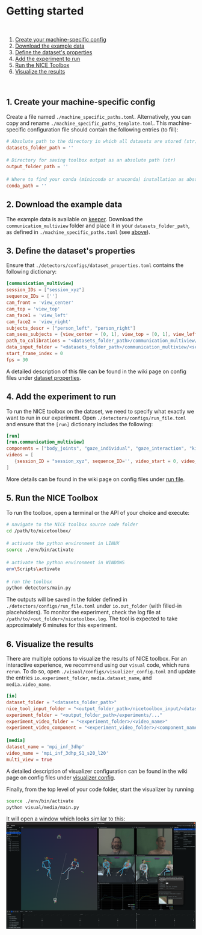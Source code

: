 # Getting started

<br> 

1. [Create your machine-specific config](#1-create-your-machine-specific-config)
2. [Download the example data](#2-download-the-example-data)
3. [Define the dataset's properties](#3-define-the-datasets-properties)
4. [Add the experiment to run](#4-add-the-experiment-to-run)
5. [Run the NICE Toolbox](#5-run-the-nice-toolbox)
6. [Visualize the results](#6-visualize-the-results)

<br>

## 1. Create your machine-specific config

Create a file named `./machine_specific_paths.toml`. Alternatively, you can copy and rename `./machine_specific_paths_template.toml`.
This machine-specific configuration file should contain the following entries (to fill):

```toml
# Absolute path to the directory in which all datasets are stored (str)
datasets_folder_path = ''

# Directory for saving toolbox output as an absolute path (str)
output_folder_path = ''

# Where to find your conda (miniconda or anaconda) installation as absolute path (str)
conda_path = ''
```

## 2. Download the example data
The example data is available on [keeper](https://keeper.mpdl.mpg.de/d/d38179804e1144a5880d/). Download the `communication_multiview` folder and place it in your `datasets_folder_path`, as defined in `./machine_specific_paths.toml` (see [above](#1-create-your-machine-specific-config)). 


## 3. Define the dataset's properties
Ensure that `./detectors/configs/dataset_properties.toml` contains the following dictionary:

```toml
[communication_multiview]
session_IDs = ["session_xyz"]
sequence_IDs = ['']
cam_front = 'view_center'
cam_top = 'view_top'
cam_face1 = 'view_left'
cam_face2 = 'view_right'
subjects_descr = ["person_left", "person_right"]
cam_sees_subjects = {view_center = [0, 1], view_top = [0, 1], view_left = [0], view_right = [1]} 
path_to_calibrations = "<datasets_folder_path>/communication_multiview/calibrations.npz"
data_input_folder = "<datasets_folder_path>/communication_multiview/<session_ID>/"
start_frame_index = 0
fps = 30
```
A detailed description of this file can be found in the wiki page on config files under [dataset properties](wikis/wiki_config_files.md#dataset-properties).


## 4. Add the experiment to run
To run the NICE toolbox on the dataset, we need to specify what exactly we want to run in our experiment. Open `./detectors/configs/run_file.toml` and ensure that the `[run]` dictionary includes the following:

```toml
[run]
[run.communication_multiview]
components = ["body_joints", "gaze_individual", "gaze_interaction", "kinematics", "proximity", "leaning"]
videos = [
   {session_ID = "session_xyz", sequence_ID='', video_start = 0, video_length = 99},
]

```
More details can be found in the wiki page on config files under [run file](wikis/wiki_config_files.md#run-file).


## 5. Run the NICE Toolbox
To run the toolbox, open a terminal or the API of your choice and execute:

```bash
# navigate to the NICE toolbox source code folder
cd /path/to/nicetoolbox/

# activate the python environment in LINUX
source ./env/bin/activate

# activate the python environment in WINDOWS
env\Scripts\activate

# run the toolbox
python detectors/main.py
```

The outputs will be saved in the folder defined in `./detectors/configs/run_file.toml` under `io.out_folder` (with filled-in placeholders). 
To monitor the experiment, check the log file at `/path/to/<out_folder>/nicetoolbox.log`. The tool is expected to take approximately 6 minutes for this experiment.


## 6. Visualize the results

There are multiple options to visualize the results of NICE toolbox. 
For an interactive experience, we recommend using our `visual` code, which runs `rerun`. 
To do so, open `./visual/configs/visualizer_config.toml` and update the entries `io.experiment_folder`, `media.dataset_name`, and `media.video_name`.
```toml
[io]
dataset_folder = "<datasets_folder_path>"                          
nice_tool_input_folder = "<output_folder_path>/nicetoolbox_input/<dataset_name>_<session_ID>_<sequence_ID>"
experiment_folder = "<output_folder_path>/experiments/..."                 # NICE Toolbox experiment output folder
experiment_video_folder = "<experiment_folder>/<video_name>"        
experiment_video_component = "<experiment_video_folder>/<component_name>" 

[media]                            
dataset_name = 'mpi_inf_3dhp'                                              # name of the video's dataset
video_name = 'mpi_inf_3dhp_S1_s20_l20'                                     # name of video result folder
multi_view = true                      
```
A detailed description of visualizer configuration can be found in the wiki page on config files under [visualizer config](wikis/wiki_config_files.md#visualizer-config).

Finally, from the top level of your code folder, start the visualizer by running
```bash
source ./env/bin/activate
python visual/media/main.py
```

It will open a window which looks similar to this: 
![Visualization example in Rerun](../docs/graphics/rerun_example.png)


